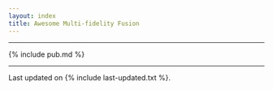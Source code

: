 ```yaml
---
layout: index
title: Awesome Multi-fidelity Fusion
---
```


---

{% include pub.md %}

---

Last updated on {% include last-updated.txt %}.
